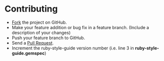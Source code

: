 # Contributing

* [Fork](https://help.github.com/articles/fork-a-repo) the project on GitHub.
* Make your feature addition or bug fix in a feature branch. (Include a description of your changes)
* Push your feature branch to GitHub.
* Send a [Pull Request](https://help.github.com/articles/using-pull-requests).
* Increment the ruby-style-guide version number (i.e. line 3 in **ruby-style-guide.gemspec**)

